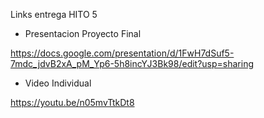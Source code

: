 Links entrega HITO 5

- Presentacion Proyecto Final
  
https://docs.google.com/presentation/d/1FwH7dSuf5-7mdc_jdvB2xA_pM_Yp6-5h8incYJ3Bk98/edit?usp=sharing

- Video Individual
  
https://youtu.be/n05mvTtkDt8
